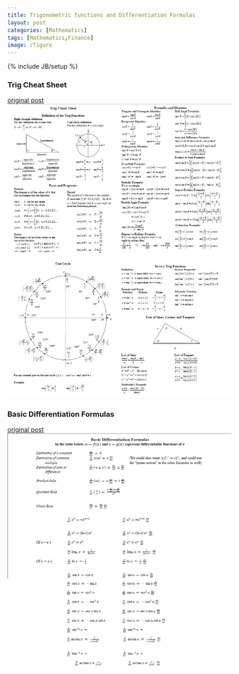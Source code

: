 ```yaml
---
title: Trigonometric functions and Differentiation Formulas
layout: post
categories: [Mathematics]
tags: [Mathematics,Finance]
image: /figure
---
```

{% include JB/setup %}

### Trig Cheat Sheet

[original post](http://tutorial.math.lamar.edu/pdf/Trig_Cheat_Sheet_Reduced.pdf)
![](/figure/trig1.jpg)
![](/figure/trig2.jpg)

### Basic Differentiation Formulas

[original post](http://people.ucsc.edu/~miglior/diffform.pdf)
![](/figure/Differentiation1.jpg)
![](/figure/Differentiation2.jpg)



